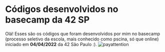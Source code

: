 # Códigos desenvolvidos no basecamp da 42 SP
Olá! Esses são os códigos que foram desenvolvidos por mim no basecamp (processo seletivo da escola, mais conhecido como pscina, só que online)
iniciado em **04/04/2022** da 42 São Paulo :).
![payattention](https://www.ciodive.com/imgproxy/o3NKtRhgTiifq4w2z2lyg8pCAVMtK381zPSJFuz84-E/g:ce/rs:fill:770:364:0/bG9jYWw6Ly8vZGl2ZWltYWdlL0dldHR5SW1hZ2VzLTEyMjQ1MDA0NTcuanBn.jpg)
